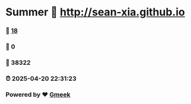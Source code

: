 # Summer :link: http://sean-xia.github.io 
### :page_facing_up: [18](http://sean-xia.github.io/tag.html) 
### :speech_balloon: 0 
### :hibiscus: 38322 
### :alarm_clock: 2025-04-20 22:31:23 
### Powered by :heart: [Gmeek](https://github.com/Meekdai/Gmeek)
